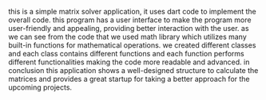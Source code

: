 this is a simple matrix solver application, it uses dart code to implement the overall code. this program has a user interface to make the program more user-friendly and appealing, providing better interaction with the user. as we can see from the code that we used math library which utilizes many built-in functions for mathematical operations. we created different classes and each class contains different functions and each function performs different functionalities making the code more readable and advanced. in conclusion this application shows a well-designed structure to calculate the matrices and provides a great startup for taking a better approach for the upcoming projects.